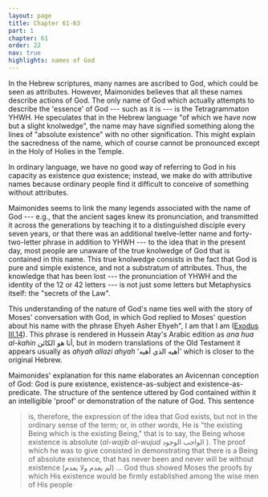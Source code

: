 ```yaml
---
layout: page
title: Chapter 61-63
part: 1
chapter: 61
order: 22
nav: true
highlights: names of God
---
```


In the Hebrew scriptures, many names are ascribed to God, which could be seen as attributes. However, Maimonides believes that all these names describe actions of God. The only name of God which actually attempts to describe the 'essence' of God --- such as it is --- is the Tetragrammaton YHWH. He speculates that in the Hebrew language "of which we have now but a slight knolwedge", the name may have signified something along the lines of "absolute existence" with no other signification. This might explain the sacredness of the name, which of course cannot be pronounced except in the Holy of Holies in the Temple. 

In ordinary language, we have no good way of referring to God in his capacity as existence _qua_ existence; instead, we make do with attributive names because ordinary people find it difficult to conceive of something without attributes.

Maimonides seems to link the many legends associated with the name of God --- e.g., that the ancient sages knew its pronunciation, and transmitted it across the generations by teaching it to a distinguished disciple every seven years, or that there was an additional twelve-letter name and forty-two-letter phrase in addition to YHWH --- to the idea that in the present day, most people are unaware of the true knolwedge of God that is contained in this name. This true knolwedge consists in the fact that God is pure and simple existence, and not a substratum of attributes. Thus, the knowledge that has been lost --- the pronunciation of YHWH and the identity of the 12 or 42 letters --- is not just some letters but Metaphysics itself: the "secrets of the Law".

This understanding of the nature of God's name ties well with the story of Moses' conversation with God, in which God replied to Moses' question about his name with the phrase Ehyeh Asher Ehyeh", I am that I am ([Exodus III.14](https://www.sefaria.org/Exodus.3.14)). This phrase is rendered in Hussein Atay's Arabic edition as _ana hua al-kahin_ أنا هو الكائن, but in modern translations of the Old Testament it appears usually as _ahyah allazi ahyah_ 'أهيه الذي أهيه' which is closer to the original Hebrew.

Maimonides' explanation for this name elaborates an Avicennan conception of God: God is pure existence, existence-as-subject and existence-as-predicate. The structure of the sentence uttered by God contained within it an intelligible 'proof' or demonstration of the nature of God. This sentence
> is, therefore, the expression of the idea that God exists, but not in the ordinary sense of the term; or, in other words, He is "the existing Being which is the existing Being," that is to say, the Being whose existence is absolute (_al-wajib al-wujud_ الواجب الوجود ). The proof which he was to give consisted in demonstrating that there is a Being of absolute existence, that has never been and never will be without existence (لم يعدم ولا يعدم) ... God thus showed Moses the proofs by which His existence would be firmly established among the wise men of His people
